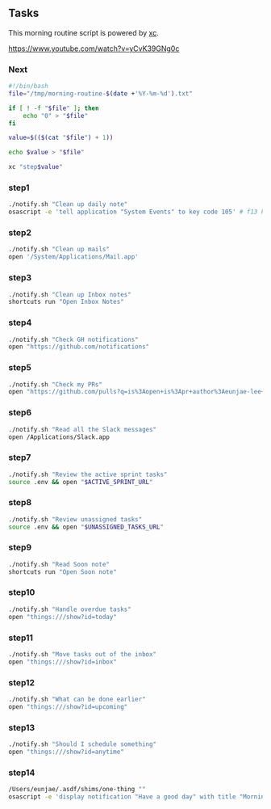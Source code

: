 ## Tasks

This morning routine script is powered by [xc](https://xcfile.dev/).

https://www.youtube.com/watch?v=yCvK39GNg0c

### Next

```sh
#!/bin/bash
file="/tmp/morning-routine-$(date +'%Y-%m-%d').txt"

if [ ! -f "$file" ]; then
    echo "0" > "$file"
fi

value=$(($(cat "$file") + 1))

echo $value > "$file"

xc "step$value"
```

### step1

```sh
./notify.sh "Clean up daily note"
osascript -e 'tell application "System Events" to key code 105' # f13 key
```

### step2

```sh
./notify.sh "Clean up mails"
open '/System/Applications/Mail.app'
```

### step3

```sh
./notify.sh "Clean up Inbox notes"
shortcuts run "Open Inbox Notes"
```

### step4

```sh
./notify.sh "Check GH notifications"
open "https://github.com/notifications"
```

### step5

```sh
./notify.sh "Check my PRs"
open "https://github.com/pulls?q=is%3Aopen+is%3Apr+author%3Aeunjae-lee+archived%3Afalse+created%3A%3E2024-07-01"
```

### step6

```sh
./notify.sh "Read all the Slack messages"
open /Applications/Slack.app
```

### step7

```sh
./notify.sh "Review the active sprint tasks"
source .env && open "$ACTIVE_SPRINT_URL"
```

### step8

```sh
./notify.sh "Review unassigned tasks"
source .env && open "$UNASSIGNED_TASKS_URL"
```

### step9

```sh
./notify.sh "Read Soon note"
shortcuts run "Open Soon note"
```

### step10

```sh
./notify.sh "Handle overdue tasks"
open "things:///show?id=today"
```

### step11

```sh
./notify.sh "Move tasks out of the inbox"
open "things:///show?id=inbox"
```

### step12

```sh
./notify.sh "What can be done earlier"
open "things:///show?id=upcoming"
```

### step13

```sh
./notify.sh "Should I schedule something"
open "things:///show?id=anytime"
```

### step14

```sh
/Users/eunjae/.asdf/shims/one-thing ""
osascript -e 'display notification "Have a good day" with title "Morning Routine"'
```
